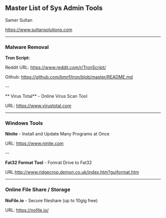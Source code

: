 ## Master List of Sys Admin Tools


Samer Sultan

<a href="https://www.sultansolutions.com" target="_blank">https://www.sultansolutions.com</a>


----
### Malware Removal

**Tron Script:**

Reddit URL: <a href="https://www.reddit.com/r/TronScript/" target="_blank">https://www.reddit.com/r/TronScript/</a>

Github: <a href="https://github.com/bmrf/tron/blob/master/README.md" target="blank">https://github.com/bmrf/tron/blob/master/README.md</a>

--

** Virus Total** - Online Virus Scan Tool 

URL: <a href="https://www.virustotal.com" target="_blank">https://www.virustotal.com</a>


----
### Windows Tools

**Ninite**  - Install and Update Many Programs at Once

URL: <a href="https://www.ninite.com" target="_blank">https://www.ninite.com</a>

--


**Fat32 Format Tool** - Fomrat Drive to Fat32 

URL:<a href="http://www.ridgecrop.demon.co.uk/index.htm?guiformat.htm" target="_blank">http://www.ridgecrop.demon.co.uk/index.htm?guiformat.htm</a>


----
### Online File Share / Storage

**NoFile.io** - Secure fileshare (up to 10gig free)

URL: <a href="https://nofile.io/" target="blank">https://nofile.io/</a>
